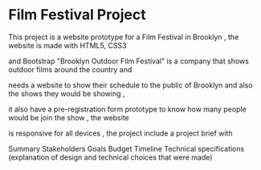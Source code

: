# Film Festival Project

This project is  a website prototype for a Film Festival in Brooklyn , the website is made with HTML5, CSS3 

and Bootstrap "Brooklyn Outdoor Film Festival" is a company that shows outdoor films around the country and 

needs a website to show their schedule to the public of Brooklyn and also the shows they would be showing ,

it also have a pre-registration form prototype to know how many people would be join the show , the website

is responsive for all devices , the project include a project brief with

Summary
Stakeholders
Goals
Budget
Timeline
Technical specifications (explanation of design and technical choices that were made)



